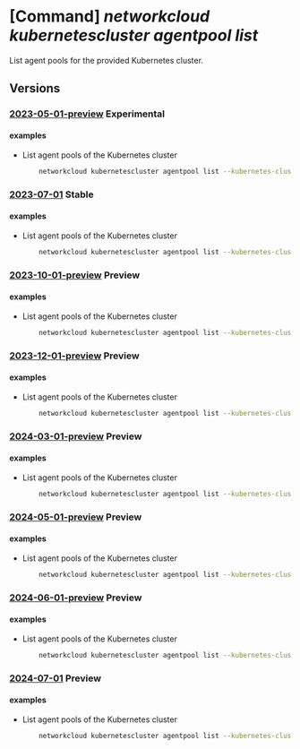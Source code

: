 # [Command] _networkcloud kubernetescluster agentpool list_

List agent pools for the provided Kubernetes cluster.

## Versions

### [2023-05-01-preview](/Resources/mgmt-plane/L3N1YnNjcmlwdGlvbnMve30vcmVzb3VyY2Vncm91cHMve30vcHJvdmlkZXJzL21pY3Jvc29mdC5uZXR3b3JrY2xvdWQva3ViZXJuZXRlc2NsdXN0ZXJzL3t9L2FnZW50cG9vbHM=/2023-05-01-preview.xml) **Experimental**

<!-- mgmt-plane /subscriptions/{}/resourcegroups/{}/providers/microsoft.networkcloud/kubernetesclusters/{}/agentpools 2023-05-01-preview -->

#### examples

- List agent pools of the Kubernetes cluster
    ```bash
        networkcloud kubernetescluster agentpool list --kubernetes-cluster-name "kubernetesClusterName" --resource-group "resourceGroupName"
    ```

### [2023-07-01](/Resources/mgmt-plane/L3N1YnNjcmlwdGlvbnMve30vcmVzb3VyY2Vncm91cHMve30vcHJvdmlkZXJzL21pY3Jvc29mdC5uZXR3b3JrY2xvdWQva3ViZXJuZXRlc2NsdXN0ZXJzL3t9L2FnZW50cG9vbHM=/2023-07-01.xml) **Stable**

<!-- mgmt-plane /subscriptions/{}/resourcegroups/{}/providers/microsoft.networkcloud/kubernetesclusters/{}/agentpools 2023-07-01 -->

#### examples

- List agent pools of the Kubernetes cluster
    ```bash
        networkcloud kubernetescluster agentpool list --kubernetes-cluster-name "kubernetesClusterName" --resource-group "resourceGroupName"
    ```

### [2023-10-01-preview](/Resources/mgmt-plane/L3N1YnNjcmlwdGlvbnMve30vcmVzb3VyY2Vncm91cHMve30vcHJvdmlkZXJzL21pY3Jvc29mdC5uZXR3b3JrY2xvdWQva3ViZXJuZXRlc2NsdXN0ZXJzL3t9L2FnZW50cG9vbHM=/2023-10-01-preview.xml) **Preview**

<!-- mgmt-plane /subscriptions/{}/resourcegroups/{}/providers/microsoft.networkcloud/kubernetesclusters/{}/agentpools 2023-10-01-preview -->

#### examples

- List agent pools of the Kubernetes cluster
    ```bash
        networkcloud kubernetescluster agentpool list --kubernetes-cluster-name "kubernetesClusterName" --resource-group "resourceGroupName"
    ```

### [2023-12-01-preview](/Resources/mgmt-plane/L3N1YnNjcmlwdGlvbnMve30vcmVzb3VyY2Vncm91cHMve30vcHJvdmlkZXJzL21pY3Jvc29mdC5uZXR3b3JrY2xvdWQva3ViZXJuZXRlc2NsdXN0ZXJzL3t9L2FnZW50cG9vbHM=/2023-12-01-preview.xml) **Preview**

<!-- mgmt-plane /subscriptions/{}/resourcegroups/{}/providers/microsoft.networkcloud/kubernetesclusters/{}/agentpools 2023-12-01-preview -->

#### examples

- List agent pools of the Kubernetes cluster
    ```bash
        networkcloud kubernetescluster agentpool list --kubernetes-cluster-name "kubernetesClusterName" --resource-group "resourceGroupName"
    ```

### [2024-03-01-preview](/Resources/mgmt-plane/L3N1YnNjcmlwdGlvbnMve30vcmVzb3VyY2Vncm91cHMve30vcHJvdmlkZXJzL21pY3Jvc29mdC5uZXR3b3JrY2xvdWQva3ViZXJuZXRlc2NsdXN0ZXJzL3t9L2FnZW50cG9vbHM=/2024-03-01-preview.xml) **Preview**

<!-- mgmt-plane /subscriptions/{}/resourcegroups/{}/providers/microsoft.networkcloud/kubernetesclusters/{}/agentpools 2024-03-01-preview -->

#### examples

- List agent pools of the Kubernetes cluster
    ```bash
        networkcloud kubernetescluster agentpool list --kubernetes-cluster-name "kubernetesClusterName" --resource-group "resourceGroupName"
    ```

### [2024-05-01-preview](/Resources/mgmt-plane/L3N1YnNjcmlwdGlvbnMve30vcmVzb3VyY2Vncm91cHMve30vcHJvdmlkZXJzL21pY3Jvc29mdC5uZXR3b3JrY2xvdWQva3ViZXJuZXRlc2NsdXN0ZXJzL3t9L2FnZW50cG9vbHM=/2024-05-01-preview.xml) **Preview**

<!-- mgmt-plane /subscriptions/{}/resourcegroups/{}/providers/microsoft.networkcloud/kubernetesclusters/{}/agentpools 2024-05-01-preview -->

#### examples

- List agent pools of the Kubernetes cluster
    ```bash
        networkcloud kubernetescluster agentpool list --kubernetes-cluster-name "kubernetesClusterName" --resource-group "resourceGroupName"
    ```

### [2024-06-01-preview](/Resources/mgmt-plane/L3N1YnNjcmlwdGlvbnMve30vcmVzb3VyY2Vncm91cHMve30vcHJvdmlkZXJzL21pY3Jvc29mdC5uZXR3b3JrY2xvdWQva3ViZXJuZXRlc2NsdXN0ZXJzL3t9L2FnZW50cG9vbHM=/2024-06-01-preview.xml) **Preview**

<!-- mgmt-plane /subscriptions/{}/resourcegroups/{}/providers/microsoft.networkcloud/kubernetesclusters/{}/agentpools 2024-06-01-preview -->

#### examples

- List agent pools of the Kubernetes cluster
    ```bash
        networkcloud kubernetescluster agentpool list --kubernetes-cluster-name "kubernetesClusterName" --resource-group "resourceGroupName"
    ```

### [2024-07-01](/Resources/mgmt-plane/L3N1YnNjcmlwdGlvbnMve30vcmVzb3VyY2Vncm91cHMve30vcHJvdmlkZXJzL21pY3Jvc29mdC5uZXR3b3JrY2xvdWQva3ViZXJuZXRlc2NsdXN0ZXJzL3t9L2FnZW50cG9vbHM=/2024-07-01.xml) **Preview**

<!-- mgmt-plane /subscriptions/{}/resourcegroups/{}/providers/microsoft.networkcloud/kubernetesclusters/{}/agentpools 2024-07-01 -->

#### examples

- List agent pools of the Kubernetes cluster
    ```bash
        networkcloud kubernetescluster agentpool list --kubernetes-cluster-name "kubernetesClusterName" --resource-group "resourceGroupName"
    ```
